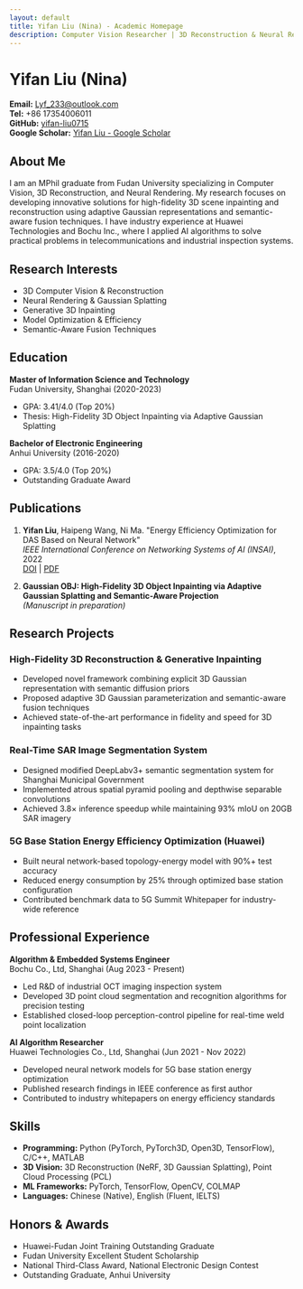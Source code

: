 ```yaml
---
layout: default
title: Yifan Liu (Nina) - Academic Homepage
description: Computer Vision Researcher | 3D Reconstruction & Neural Rendering
---
```


# Yifan Liu (Nina)

**Email:** Lyf_233@outlook.com  
**Tel:** +86 17354006011  
**GitHub:** [yifan-liu0715](https://github.com/yifan-liu0715)  
**Google Scholar:** [Yifan Liu - Google Scholar](https://scholar.google.com/citations?hl=en&user=P-T-a8UAAAAJ)

## About Me

I am an MPhil graduate from Fudan University specializing in Computer Vision, 3D Reconstruction, and Neural Rendering. My research focuses on developing innovative solutions for high-fidelity 3D scene inpainting and reconstruction using adaptive Gaussian representations and semantic-aware fusion techniques. I have industry experience at Huawei Technologies and Bochu Inc., where I applied AI algorithms to solve practical problems in telecommunications and industrial inspection systems.

## Research Interests

- 3D Computer Vision & Reconstruction
- Neural Rendering & Gaussian Splatting
- Generative 3D Inpainting
- Model Optimization & Efficiency
- Semantic-Aware Fusion Techniques

## Education

**Master of Information Science and Technology**  
Fudan University, Shanghai (2020-2023)  
- GPA: 3.41/4.0 (Top 20%)
- Thesis: High-Fidelity 3D Object Inpainting via Adaptive Gaussian Splatting

**Bachelor of Electronic Engineering**  
Anhui University (2016-2020)  
- GPA: 3.5/4.0 (Top 20%)
- Outstanding Graduate Award

## Publications

1. **Yifan Liu**, Haipeng Wang, Ni Ma. "Energy Efficiency Optimization for DAS Based on Neural Network"  
   *IEEE International Conference on Networking Systems of AI (INSAI)*, 2022  
   [DOI](https://doi.org/10.1109/INSAI56792.2022.00054) | [PDF](/publications/paper.pdf)

2. **Gaussian OBJ: High-Fidelity 3D Object Inpainting via Adaptive Gaussian Splatting and Semantic-Aware Projection**  
   *(Manuscript in preparation)*

## Research Projects

### High-Fidelity 3D Reconstruction & Generative Inpainting
- Developed novel framework combining explicit 3D Gaussian representation with semantic diffusion priors
- Proposed adaptive 3D Gaussian parameterization and semantic-aware fusion techniques
- Achieved state-of-the-art performance in fidelity and speed for 3D inpainting tasks

### Real-Time SAR Image Segmentation System
- Designed modified DeepLabv3+ semantic segmentation system for Shanghai Municipal Government
- Implemented atrous spatial pyramid pooling and depthwise separable convolutions
- Achieved 3.8× inference speedup while maintaining 93% mIoU on 20GB SAR imagery

### 5G Base Station Energy Efficiency Optimization (Huawei)
- Built neural network-based topology-energy model with 90%+ test accuracy
- Reduced energy consumption by 25% through optimized base station configuration
- Contributed benchmark data to 5G Summit Whitepaper for industry-wide reference

## Professional Experience

**Algorithm & Embedded Systems Engineer**  
Bochu Co., Ltd, Shanghai (Aug 2023 - Present)  
- Led R&D of industrial OCT imaging inspection system
- Developed 3D point cloud segmentation and recognition algorithms for precision testing
- Established closed-loop perception-control pipeline for real-time weld point localization

**AI Algorithm Researcher**  
Huawei Technologies Co., Ltd, Shanghai (Jun 2021 - Nov 2022)  
- Developed neural network models for 5G base station energy optimization
- Published research findings in IEEE conference as first author
- Contributed to industry whitepapers on energy efficiency standards

## Skills

- **Programming:** Python (PyTorch, PyTorch3D, Open3D, TensorFlow), C/C++, MATLAB
- **3D Vision:** 3D Reconstruction (NeRF, 3D Gaussian Splatting), Point Cloud Processing (PCL)
- **ML Frameworks:** PyTorch, TensorFlow, OpenCV, COLMAP
- **Languages:** Chinese (Native), English (Fluent, IELTS)

## Honors & Awards

- Huawei-Fudan Joint Training Outstanding Graduate
- Fudan University Excellent Student Scholarship
- National Third-Class Award, National Electronic Design Contest
- Outstanding Graduate, Anhui University